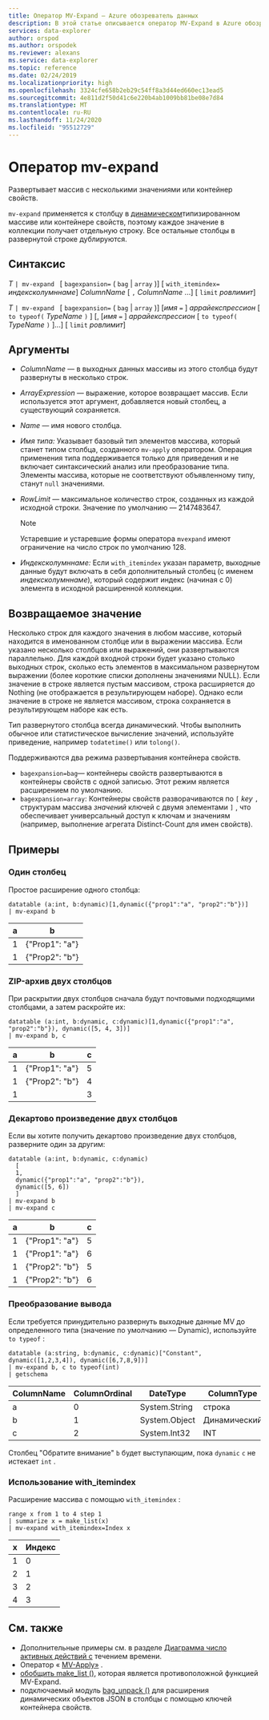 ```yaml
---
title: Оператор MV-Expand — Azure обозреватель данных
description: В этой статье описывается оператор MV-Expand в Azure обозреватель данных.
services: data-explorer
author: orspod
ms.author: orspodek
ms.reviewer: alexans
ms.service: data-explorer
ms.topic: reference
ms.date: 02/24/2019
ms.localizationpriority: high
ms.openlocfilehash: 3324cfe658b2eb29c54ff8a3d44ed660ec13ead5
ms.sourcegitcommit: 4e811d2f50d41c6e220b4ab1009bb81be08e7d84
ms.translationtype: MT
ms.contentlocale: ru-RU
ms.lasthandoff: 11/24/2020
ms.locfileid: "95512729"
---
```

# <a name="mv-expand-operator"></a>Оператор mv-expand

Развертывает массив с несколькими значениями или контейнер свойств.

`mv-expand` применяется к столбцу в [динамическом](./scalar-data-types/dynamic.md)типизированном массиве или контейнере свойств, поэтому каждое значение в коллекции получает отдельную строку. Все остальные столбцы в развернутой строке дублируются. 

## <a name="syntax"></a>Синтаксис

*T* `| mv-expand ` [ `bagexpansion=` ( `bag`  |  `array` )] [ `with_itemindex=` *индексколумннаме*] *ColumnName* [ `,` *ColumnName* ...] [ `limit` *ровлимит*]

*T* `| mv-expand ` [ `bagexpansion=` ( `bag`  |  `array` )] [*имя* `=` ] *аррайекспрессион* [ `to typeof(` *TypeName* `)` ] [, [*имя* `=` ] *аррайекспрессион* [ `to typeof(` *TypeName* `)` ]...] [ `limit` *ровлимит*]

## <a name="arguments"></a>Аргументы

* *ColumnName* — в выходных данных массивы из этого столбца будут развернуты в несколько строк. 
* *ArrayExpression* — выражение, которое возвращает массив. Если используется этот аргумент, добавляется новый столбец, а существующий сохраняется.
* *Name* — имя нового столбца.
* *Имя типа:* Указывает базовый тип элементов массива, который станет типом столбца, созданного `mv-apply` оператором. Операция применения типа поддерживается только для приведения и не включает синтаксический анализ или преобразование типа. Элементы массива, которые не соответствуют объявленному типу, станут `null` значениями.
* *RowLimit* — максимальное количество строк, созданных из каждой исходной строки. Значение по умолчанию — 2147483647. 

  > [!Note]
  > Устаревшие и устаревшие формы оператора `mvexpand` имеют ограничение на число строк по умолчанию 128.

* *Индексколумннаме:* Если `with_itemindex` указан параметр, выходные данные будут включать в себя дополнительный столбец (с именем *индексколумннаме*), который содержит индекс (начиная с 0) элемента в исходной расширенной коллекции. 

## <a name="returns"></a>Возвращаемое значение

Несколько строк для каждого значения в любом массиве, который находится в именованном столбце или в выражении массива.
Если указано несколько столбцов или выражений, они развертываются параллельно. Для каждой входной строки будет указано столько выходных строк, сколько есть элементов в максимальном развернутом выражении (более короткие списки дополнены значениями NULL). Если значение в строке является пустым массивом, строка расширяется до Nothing (не отображается в результирующем наборе). Однако если значение в строке не является массивом, строка сохраняется в результирующем наборе как есть. 

Тип развернутого столбца всегда динамический. Чтобы выполнить обычное или статистическое вычисление значений, используйте приведение, например `todatetime()` или `tolong()`.

Поддерживаются два режима развертывания контейнера свойств.
* `bagexpansion=bag`— контейнеры свойств развертываются в контейнеры свойств с одной записью. Этот режим является расширением по умолчанию.
* `bagexpansion=array`: Контейнеры свойств разворачиваются по `[` *key* `,` структурам массива *значений* ключей с двумя элементами `]` , что обеспечивает универсальный доступ к ключам и значениям (например, выполнение агрегата Distinct-Count для имен свойств). 

## <a name="examples"></a>Примеры

### <a name="single-column"></a>Один столбец

Простое расширение одного столбца:

<!-- csl: https://help.kusto.windows.net:443/Samples -->
 ```kusto
datatable (a:int, b:dynamic)[1,dynamic({"prop1":"a", "prop2":"b"})]
| mv-expand b 
```

|а|b|
|---|---|
|1|{"Prop1": "a"}|
|1|{"Prop2": "b"}|

### <a name="zipped-two-columns"></a>ZIP-архив двух столбцов

При раскрытии двух столбцов сначала будут почтовыми подходящими столбцами, а затем раскройте их:

<!-- csl: https://help.kusto.windows.net:443/Samples -->
```kusto
datatable (a:int, b:dynamic, c:dynamic)[1,dynamic({"prop1":"a", "prop2":"b"}), dynamic([5, 4, 3])]
| mv-expand b, c
```

|а|b|с|
|---|---|---|
|1|{"Prop1": "a"}|5|
|1|{"Prop2": "b"}|4|
|1||3|

### <a name="cartesian-product-of-two-columns"></a>Декартово произведение двух столбцов

Если вы хотите получить декартово произведение двух столбцов, разверните один за другим:

<!-- csl: https://kuskusdfv3.kusto.windows.net/Kuskus -->
```kusto
datatable (a:int, b:dynamic, c:dynamic)
  [
  1,
  dynamic({"prop1":"a", "prop2":"b"}),
  dynamic([5, 6])
  ]
| mv-expand b
| mv-expand c
```

|а|b|с|
|---|---|---|
|1|{"Prop1": "a"}|5|
|1|{"Prop1": "a"}|6|
|1|{"Prop2": "b"}|5|
|1|{"Prop2": "b"}|6|

### <a name="convert-output"></a>Преобразование вывода

Если требуется принудительно развернуть выходные данные MV до определенного типа (значение по умолчанию — Dynamic), используйте `to typeof` :

<!-- csl: https://help.kusto.windows.net:443/Samples -->
```kusto
datatable (a:string, b:dynamic, c:dynamic)["Constant", dynamic([1,2,3,4]), dynamic([6,7,8,9])]
| mv-expand b, c to typeof(int)
| getschema 
```

ColumnName|ColumnOrdinal|DateType|ColumnType
-|-|-|-
а|0|System.String|строка
b|1|System.Object|Динамический
с|2|System.Int32|INT

Столбец "Обратите внимание" `b` будет выступающим, пока `dynamic` `c` не истекает `int` .

### <a name="using-with_itemindex"></a>Использование with_itemindex

Расширение массива с помощью `with_itemindex` :

<!-- csl: https://help.kusto.windows.net:443/Samples -->
```kusto
range x from 1 to 4 step 1
| summarize x = make_list(x)
| mv-expand with_itemindex=Index x
```

|x|Индекс|
|---|---|
|1|0|
|2|1|
|3|2|
|4|3|
 
## <a name="see-also"></a>См. также

* Дополнительные примеры см. в разделе [Диаграмма число активных действий с](./samples.md#chart-concurrent-sessions-over-time) течением времени.
* Оператор « [MV-Apply»](./mv-applyoperator.md) .
* [обобщить make_list ()](makelist-aggfunction.md), которая является противоположной функцией MV-Expand.
* подключаемый модуль [bag_unpack ()](bag-unpackplugin.md) для расширения динамических объектов JSON в столбцы с помощью ключей контейнера свойств.
